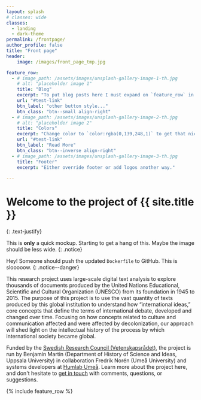 ```yaml
---
layout: splash
# classes: wide
classes:
  - landing
  - dark-theme
permalink: /frontpage/
author_profile: false
title: "Front page"
header:
    image: /images/front_page_tmp.jpg

feature_row:
  - # image_path: /assets/images/unsplash-gallery-image-1-th.jpg
    # alt: "placeholder image 1"
    title: "Blog"
    excerpt: "To put blog posts here I must expand on `feature_row` in `_includes`. Also: Buttons have been right aligned. Yay!"
    url: "#test-link"
    btn_label: "other button style..."
    btn_class: "btn--small align-right"
  - # image_path: /assets/images/unsplash-gallery-image-2-th.jpg
    # alt: "placeholder image 2"
    title: "Colors"
    excerpt: "Change color to `color:rgba(0,139,248,1)` to get that nice UNESCO feel"
    url: "#test-link"
    btn_label: "Read More"
    btn_class: "btn--inverse align-right"
  - # image_path: /assets/images/unsplash-gallery-image-3-th.jpg
    title: "Footer"
    excerpt: "Either override footer or add logos another way."

---
```


# Welcome to the project of {{ site.title }}
{: .text-justify}

<i class="fas fa-exclamation-circle"></i> This is **only** a quick mockup. Starting to get a hang of this. Maybe the image should be less wide.
{: .notice}

<i class="fas fa-bell"></i> Hey! Someone should push the updated `Dockerfile` to <i class="fab fa-github"></i> GitHub. This is slooooow.
{: .notice--danger}

This research project uses large-scale digital text analysis to explore thousands of documents produced by the United Nations Educational, Scientific and Cultural Organization (UNESCO) from its foundation in 1945 to 2015. The purpose of this project is to use the vast quantity of texts produced by this global institution to understand how “international ideas,” core concepts that define the terms of international debate, developed and changed over time. Focusing on how concepts related to culture and communication affected and were affected by decolonization, our approach will shed light on the intellectual history of the process by which international society became global.

Funded by the [Swedish Research Council (Vetenskapsrådet)](https://www.vr.se/english), the project is run by Benjamin Martin (Department of History of Science and Ideas, Uppsala University) in collaboration Fredrik Norén (Umeå University) and systems developers at [Humlab Umeå](https://www.umu.se/en/humlab/). Learn more about the project here, and don't hesitate to [get in touch](mailto:benjamin.martin@idehist.uu.se) with comments, questions, or suggestions.

{% include feature_row %}
